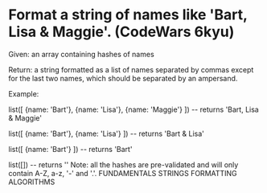 # Format a string of names like 'Bart, Lisa & Maggie'.  (CodeWars 6kyu)

Given: an array containing hashes of names

Return: a string formatted as a list of names separated by commas except for the last two names, which should be separated by an ampersand.

Example:

list([ {name: 'Bart'}, {name: 'Lisa'}, {name: 'Maggie'} ])
-- returns 'Bart, Lisa & Maggie'

list([ {name: 'Bart'}, {name: 'Lisa'} ])
-- returns 'Bart & Lisa'

list([ {name: 'Bart'} ])
-- returns 'Bart'

list([])
-- returns ''
Note: all the hashes are pre-validated and will only contain A-Z, a-z, '-' and '.'.
FUNDAMENTALS STRINGS FORMATTING ALGORITHMS


